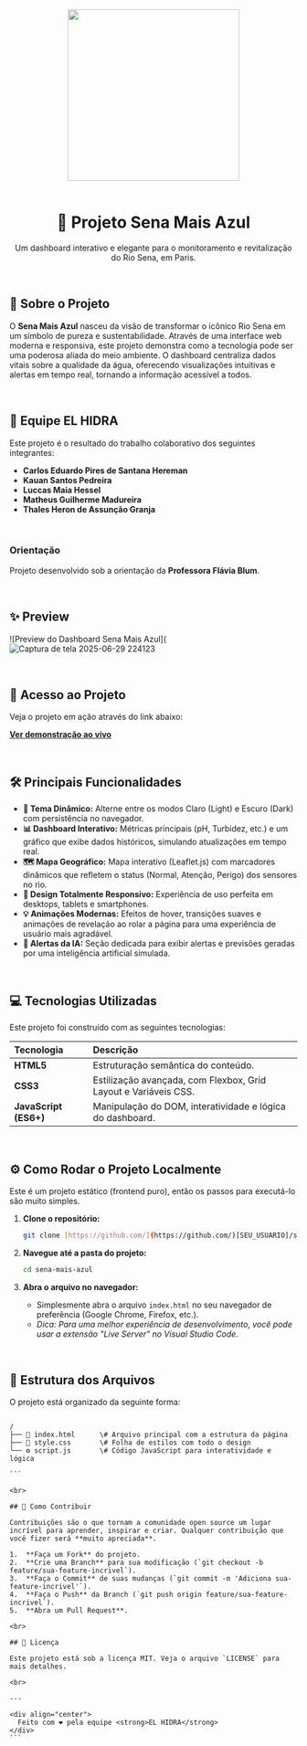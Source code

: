 <div align="center">
  <img src="https://raw.githubusercontent.com/MicaelliMedeiros/micaellimedeiros/master/image/computer-illustration.png" width="300">
  <br><br>
  <h1>🌊 Projeto Sena Mais Azul</h1>
  <p>Um dashboard interativo e elegante para o monitoramento e revitalização do Rio Sena, em Paris.</p>
</div>

<br>

## 🎯 Sobre o Projeto

O **Sena Mais Azul** nasceu da visão de transformar o icônico Rio Sena em um símbolo de pureza e sustentabilidade. Através de uma interface web moderna e responsiva, este projeto demonstra como a tecnologia pode ser uma poderosa aliada do meio ambiente. O dashboard centraliza dados vitais sobre a qualidade da água, oferecendo visualizações intuitivas e alertas em tempo real, tornando a informação acessível a todos.

<br>

## 👥 Equipe EL HIDRA

Este projeto é o resultado do trabalho colaborativo dos seguintes integrantes:

-   **Carlos Eduardo Pires de Santana Hereman**
-   **Kauan Santos Pedreira**
-   **Luccas Maia Hessel**
-   **Matheus Guilherme Madureira**
-   **Thales Heron de Assunção Granja**

<br>

### Orientação

Projeto desenvolvido sob a orientação da **Professora Flávia Blum**.

<br>

## ✨ Preview


![Preview do Dashboard Sena Mais Azul](![Captura de tela 2025-06-29 224123](https://github.com/user-attachments/assets/efb14cba-499c-42f1-9c55-479e0bd0cff7)

<br>

## 🚀 Acesso ao Projeto

Veja o projeto em ação através do link abaixo:

**[Ver demonstração ao vivo](URL_DO_SEU_GITHUB_PAGES_AQUI)**

<br>

## 🛠️ Principais Funcionalidades

-   **🎨 Tema Dinâmico:** Alterne entre os modos Claro (Light) e Escuro (Dark) com persistência no navegador.
-   **📊 Dashboard Interativo:** Métricas principais (pH, Turbidez, etc.) e um gráfico que exibe dados históricos, simulando atualizações em tempo real.
-   **🗺️ Mapa Geográfico:** Mapa interativo (Leaflet.js) com marcadores dinâmicos que refletem o status (Normal, Atenção, Perigo) dos sensores no rio.
-   **📱 Design Totalmente Responsivo:** Experiência de uso perfeita em desktops, tablets e smartphones.
-   **💡 Animações Modernas:** Efeitos de hover, transições suaves e animações de revelação ao rolar a página para uma experiência de usuário mais agradável.
-   **🤖 Alertas da IA:** Seção dedicada para exibir alertas e previsões geradas por uma inteligência artificial simulada.

<br>

## 💻 Tecnologias Utilizadas

Este projeto foi construído com as seguintes tecnologias:

| Tecnologia | Descrição |
| :--- | :--- |
| **HTML5** | Estruturação semântica do conteúdo. |
| **CSS3** | Estilização avançada, com Flexbox, Grid Layout e Variáveis CSS. |
| **JavaScript (ES6+)** | Manipulação do DOM, interatividade e lógica do dashboard. |

<br>

## ⚙️ Como Rodar o Projeto Localmente

Este é um projeto estático (frontend puro), então os passos para executá-lo são muito simples.

1.  **Clone o repositório:**
    ```bash
    git clone [https://github.com/](https://github.com/)[SEU_USUARIO]/sena-mais-azul.git
    ```

2.  **Navegue até a pasta do projeto:**
    ```bash
    cd sena-mais-azul
    ```

3.  **Abra o arquivo no navegador:**
    -   Simplesmente abra o arquivo `index.html` no seu navegador de preferência (Google Chrome, Firefox, etc.).
    -   *Dica: Para uma melhor experiência de desenvolvimento, você pode usar a extensão "Live Server" no Visual Studio Code.*

<br>

## 📂 Estrutura dos Arquivos

O projeto está organizado da seguinte forma:

````

/
├── 📄 index.html      \# Arquivo principal com a estrutura da página
├── 🎨 style.css       \# Folha de estilos com todo o design
└── ⚙️ script.js       \# Código JavaScript para interatividade e lógica

```

<br>

## 🤝 Como Contribuir

Contribuições são o que tornam a comunidade open source um lugar incrível para aprender, inspirar e criar. Qualquer contribuição que você fizer será **muito apreciada**.

1.  **Faça um Fork** do projeto.
2.  **Crie uma Branch** para sua modificação (`git checkout -b feature/sua-feature-incrivel`).
3.  **Faça o Commit** de suas mudanças (`git commit -m 'Adiciona sua-feature-incrivel'`).
4.  **Faça o Push** da Branch (`git push origin feature/sua-feature-incrivel`).
5.  **Abra um Pull Request**.

<br>

## 📄 Licença

Este projeto está sob a licença MIT. Veja o arquivo `LICENSE` para mais detalhes.

<br>

---

<div align="center">
  Feito com ❤️ pela equipe <strong>EL HIDRA</strong>
</div>
```
